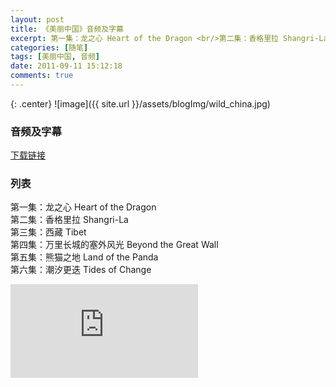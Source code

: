 ```yaml
---
layout: post
title: 《美丽中国》音频及字幕 
excerpt: 第一集：龙之心 Heart of the Dragon <br/>第二集：香格里拉 Shangri-La <br/>第三集：西藏 Tibet <br/>第四集：万里长城的塞外风光 Beyond the Great Wall <br/>第五集：熊猫之地 Land of the Panda
categories: [随笔]
tags: [美丽中国, 音频]
date: 2011-09-11 15:12:18
comments: true
---
```


{: .center}
![image]({{ site.url }}/assets/blogImg/wild_china.jpg)

### 音频及字幕
<div markdown="0"><a href="http://pan.baidu.com/s/1jGH2Psa" class="btn btn-info">下载链接</a></div>

### 列表
第一集：龙之心 Heart of the Dragon
<br/>
第二集：香格里拉 Shangri-La
<br/>
第三集：西藏 Tibet
<br/>
第四集：万里长城的塞外风光 Beyond the Great Wall
<br/>
第五集：熊猫之地 Land of the Panda
<br/>
第六集：潮汐更迭 Tides of Change

<iframe frameborder="no" border="0" marginwidth="0" marginheight="0" src="https://music.163.com/outchain/player?type=2&id=25879188&auto=1&height=32"></iframe>
